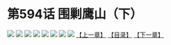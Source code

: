 # 第594话 围剿鹰山（下）
![](https://mhpic.xiaomingtaiji.net/comic/D/斗破苍穹拆分版/594话/1.jpg-zymk.middle.webp)
![](https://mhpic.xiaomingtaiji.net/comic/D/斗破苍穹拆分版/594话/2.jpg-zymk.middle.webp)
![](https://mhpic.xiaomingtaiji.net/comic/D/斗破苍穹拆分版/594话/3.jpg-zymk.middle.webp)
![](https://mhpic.xiaomingtaiji.net/comic/D/斗破苍穹拆分版/594话/4.jpg-zymk.middle.webp)
![](https://mhpic.xiaomingtaiji.net/comic/D/斗破苍穹拆分版/594话/5.jpg-zymk.middle.webp)
![](https://mhpic.xiaomingtaiji.net/comic/D/斗破苍穹拆分版/594话/6.jpg-zymk.middle.webp)
![](https://mhpic.xiaomingtaiji.net/comic/D/斗破苍穹拆分版/594话/7.jpg-zymk.middle.webp)
![](https://mhpic.xiaomingtaiji.net/comic/D/斗破苍穹拆分版/594话/8.jpg-zymk.middle.webp)
[【上一章】](./593.md)
[【目录】](./READMD.md)
[【下一章】](./595.md)
